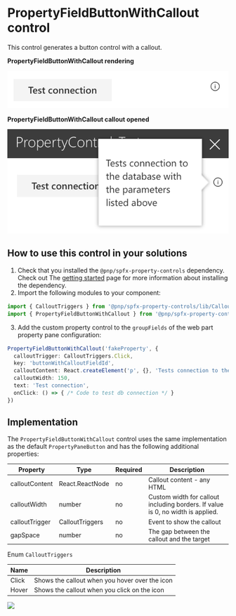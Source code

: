 # PropertyFieldButtonWithCallout control

This control generates a button control with a callout.

**PropertyFieldButtonWithCallout rendering**

![Button field with callout](../assets/buttonfieldwithcallout.png)


**PropertyFieldButtonWithCallout callout opened**

![Button field with callout opened](../assets/buttonfieldwithcallout-open.png)

## How to use this control in your solutions

1. Check that you installed the `@pnp/spfx-property-controls` dependency. Check out The [getting started](../../#getting-started) page for more information about installing the dependency.
2. Import the following modules to your component:

```TypeScript
import { CalloutTriggers } from '@pnp/spfx-property-controls/lib/Callout';
import { PropertyFieldButtonWithCallout } from '@pnp/spfx-property-controls/lib/PropertyFieldButtonWithCallout';
```

3. Add the custom property control to the `groupFields` of the web part property pane configuration:

```TypeScript
PropertyFieldButtonWithCallout('fakeProperty', {
  calloutTrigger: CalloutTriggers.Click,
  key: 'buttonWithCalloutFieldId',
  calloutContent: React.createElement('p', {}, 'Tests connection to the database with the parameters listed above'),
  calloutWidth: 150,
  text: 'Test connection',
  onClick: () => { /* Code to test db connection */ }
})
```

## Implementation

The `PropertyFieldButtonWithCallout` control uses the same implementation as the default `PropertyPaneButton` and has the following additional properties:

| Property | Type | Required | Description |
| ---- | ---- | ---- | ---- |
| calloutContent | React.ReactNode | no | Callout content - any HTML |
| calloutWidth | number | no | Custom width for callout including borders. If value is 0, no width is applied. |
| calloutTrigger | CalloutTriggers | no | Event to show the callout |
| gapSpace | number | no | The gap between the callout and the target |

Enum `CalloutTriggers`

| Name | Description |
| ---- | ---- |
| Click | Shows the callout when you hover over the icon |
| Hover | Shows the callout when you click on the icon |


![](https://telemetry.sharepointpnp.com/sp-dev-fx-property-controls/wiki/PropertyFieldButtonWithCallout)
